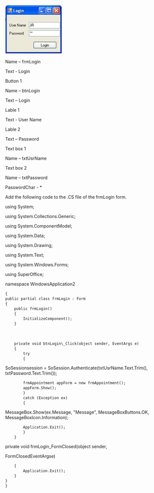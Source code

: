 <properties date="2016-06-24"
SortOrder="175"
/>

 

 <img src="../../Superoffice_Net%20Server_Services_files/image011.jpg" width="181" height="156" />

 

Name – frmLogin

Text - Login

 

Button 1

Name – btnLogin

Text – Login

 

Lable 1

Text - User Name

 

Lable 2

Text – Password

 

Text box 1

Name – txtUsrName

 

Text box 2

Name – txtPassword

PasswordChar - \*

 

Add the following code to the .CS file of the frmLogin form.

 

using System;

using System.Collections.Generic;

using System.ComponentModel;

using System.Data;

using System.Drawing;

using System.Text;

using System.Windows.Forms;

using SuperOffice;

 

namespace WindowsApplication2

    {
    public partial class frmLogin : Form
    {
        public frmLogin()
        {
            InitializeComponent();
        }

 

        private void btnLogin\_Click(object sender, EventArgs e)
        {
            try
            {

SoSessionsession =                             SoSession.Authenticate(txtUsrName.Text.Trim(), txtPassword.Text.Trim());

            frmAppointment appForm = new frmAppointment();
            appForm.Show();
            }
            catch (Exception ex)
            {

MessageBox.Show(ex.Message, "Message",          MessageBoxButtons.OK, MessageBoxIcon.Information);

            Application.Exit();
            }
        }

 

  private void frmLogin\_FormClosed(object sender, 

  FormClosedEventArgse)

        {
            Application.Exit();
        }
    }
    }

 

 
